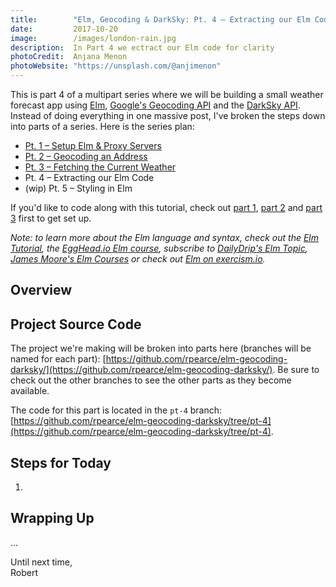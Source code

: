 ```yaml
---
title:        "Elm, Geocoding & DarkSky: Pt. 4 – Extracting our Elm Code"
date:         2017-10-20
image:        /images/london-rain.jpg
description:  In Part 4 we ectract our Elm code for clarity
photoCredit:  Anjana Menon
photoWebsite: "https://unsplash.com/@anjimenon"
---
```


This is part 4 of a multipart series where we will be building a small weather forecast app using [Elm](http://elm-lang.org/), [Google's Geocoding API](https://developers.google.com/maps/documentation/geocoding/start) and the [DarkSky API](https://darksky.net/dev/). Instead of doing everything in one massive post, I've broken the steps down into parts of a series. Here is the series plan:

* [Pt. 1 – Setup Elm & Proxy Servers](/blog/elm-geocoding-and-darksky-pt-1-setup-elm-and-proxy-servers.html)
* [Pt. 2 – Geocoding an Address](/blog/elm-geocoding-and-darksky-pt-2-geocoding-an-address.html)
* [Pt. 3 – Fetching the Current Weather](/blog/elm-geocoding-and-darksky-pt-3-fetching-the-current-weather.html)
* Pt. 4 – Extracting our Elm Code
* <span class="faded">(wip) Pt. 5 – Styling in Elm</span>

If you'd like to code along with this tutorial, check out [part 1](/blog/elm-geocoding-and-darksky-pt-1-setup-elm-and-proxy-servers.html), [part 2](/blog/elm-geocoding-and-darksky-pt-2-fetching-the-current-weather.html) and [part 3](/blog/elm-geocoding-and-darksky-pt-3-fetching-the-current-weather.html) first to get set up.

_Note: to learn more about the Elm language and syntax, check out the [Elm Tutorial](https://www.elm-tutorial.org/en/), the [EggHead.io Elm course](https://egghead.io/courses/start-using-elm-to-build-web-applications), subscribe to [DailyDrip's Elm Topic](https://www.dailydrip.com/topics/elm), [James Moore's Elm Courses](http://courses.knowthen.com) or check out [Elm on exercism.io](http://exercism.io/languages/elm/about)._

## Overview

## Project Source Code
The project we're making will be broken into parts here (branches will be named for each part): [https://github.com/rpearce/elm-geocoding-darksky/](https://github.com/rpearce/elm-geocoding-darksky/). Be sure to check out the other branches to see the other parts as they become available.

The code for this part is located in the `pt-4` branch: [https://github.com/rpearce/elm-geocoding-darksky/tree/pt-4](https://github.com/rpearce/elm-geocoding-darksky/tree/pt-4).

## Steps for Today
1.


## Wrapping Up
...

Until next time,
<br>
Robert

